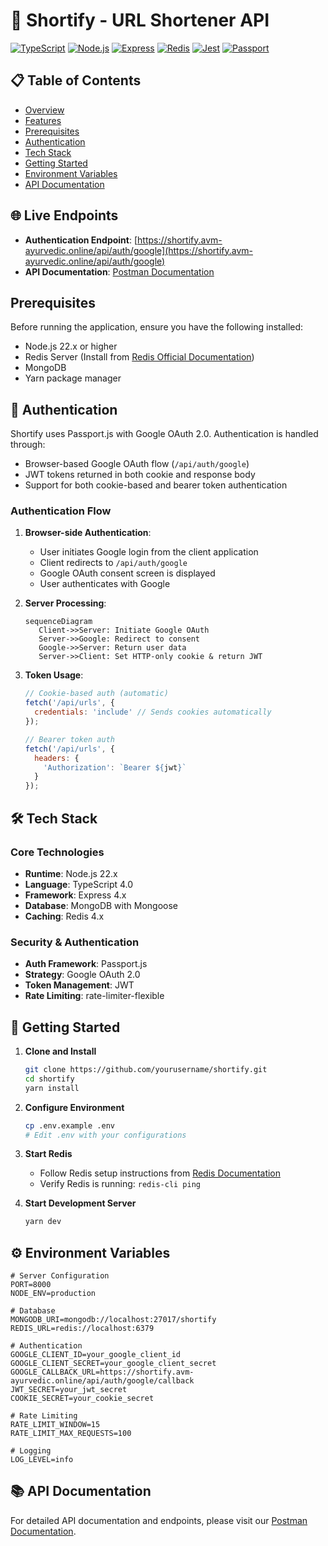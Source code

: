 # 🔗 Shortify - URL Shortener API

[![TypeScript](https://img.shields.io/badge/TypeScript-4.0-blue.svg)](https://www.typescriptlang.org/)
[![Node.js](https://img.shields.io/badge/Node.js-22.x-green.svg)](https://nodejs.org/)
[![Express](https://img.shields.io/badge/Express-4.x-lightgrey.svg)](https://expressjs.com/)
[![Redis](https://img.shields.io/badge/Redis-4.x-red.svg)](https://redis.io/)
[![Jest](https://img.shields.io/badge/Jest-29.x-orange.svg)](https://jestjs.io/)
[![Passport](https://img.shields.io/badge/Passport-0.6-green.svg)](https://www.passportjs.org/)

## 📋 Table of Contents

- [Overview](#overview)
- [Features](#features)
- [Prerequisites](#prerequisites)
- [Authentication](#authentication)
- [Tech Stack](#tech-stack)
- [Getting Started](#getting-started)
- [Environment Variables](#environment-variables)
- [API Documentation](#api-documentation)

## 🌐 Live Endpoints

- **Authentication Endpoint**: [https://shortify.avm-ayurvedic.online/api/auth/google](https://shortify.avm-ayurvedic.online/api/auth/google)
- **API Documentation**: [Postman Documentation](https://documenter.getpostman.com/view/32102231/2sAYHzGiKx)

## Prerequisites

Before running the application, ensure you have the following installed:

- Node.js 22.x or higher
- Redis Server (Install from [Redis Official Documentation](https://redis.io/docs/getting-started/))
- MongoDB
- Yarn package manager

## 🔐 Authentication

Shortify uses Passport.js with Google OAuth 2.0. Authentication is handled through:
- Browser-based Google OAuth flow (`/api/auth/google`)
- JWT tokens returned in both cookie and response body
- Support for both cookie-based and bearer token authentication

### Authentication Flow

1. **Browser-side Authentication**:
   - User initiates Google login from the client application
   - Client redirects to `/api/auth/google`
   - Google OAuth consent screen is displayed
   - User authenticates with Google

2. **Server Processing**:
   ```mermaid
   sequenceDiagram
      Client->>Server: Initiate Google OAuth
      Server->>Google: Redirect to consent
      Google->>Server: Return user data
      Server->>Client: Set HTTP-only cookie & return JWT
   ```

3. **Token Usage**:
   ```javascript
   // Cookie-based auth (automatic)
   fetch('/api/urls', {
     credentials: 'include' // Sends cookies automatically
   });

   // Bearer token auth
   fetch('/api/urls', {
     headers: {
       'Authorization': `Bearer ${jwt}`
     }
   });
   ```

## 🛠 Tech Stack

### Core Technologies
- **Runtime**: Node.js 22.x
- **Language**: TypeScript 4.0
- **Framework**: Express 4.x
- **Database**: MongoDB with Mongoose
- **Caching**: Redis 4.x

### Security & Authentication
- **Auth Framework**: Passport.js
- **Strategy**: Google OAuth 2.0
- **Token Management**: JWT
- **Rate Limiting**: rate-limiter-flexible

## 🚀 Getting Started

1. **Clone and Install**
   ```bash
   git clone https://github.com/yourusername/shortify.git
   cd shortify
   yarn install
   ```

2. **Configure Environment**
   ```bash
   cp .env.example .env
   # Edit .env with your configurations
   ```

3. **Start Redis**
   - Follow Redis setup instructions from [Redis Documentation](https://redis.io/docs/getting-started/)
   - Verify Redis is running: `redis-cli ping`

4. **Start Development Server**
   ```bash
   yarn dev
   ```

## ⚙️ Environment Variables

```env
# Server Configuration
PORT=8000
NODE_ENV=production

# Database
MONGODB_URI=mongodb://localhost:27017/shortify
REDIS_URL=redis://localhost:6379

# Authentication
GOOGLE_CLIENT_ID=your_google_client_id
GOOGLE_CLIENT_SECRET=your_google_client_secret
GOOGLE_CALLBACK_URL=https://shortify.avm-ayurvedic.online/api/auth/google/callback
JWT_SECRET=your_jwt_secret
COOKIE_SECRET=your_cookie_secret

# Rate Limiting
RATE_LIMIT_WINDOW=15
RATE_LIMIT_MAX_REQUESTS=100

# Logging
LOG_LEVEL=info
```

## 📚 API Documentation

For detailed API documentation and endpoints, please visit our [Postman Documentation](https://documenter.getpostman.com/view/32102231/2sAYHzGiKx).
